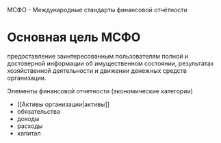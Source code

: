 МСФО - Международные стандарты финансовой отчётности
# Основная цель МСФО

предоставление заинтересованным пользователям полной и достоверной информации об имущественном состоянии, результатах хозяйственной деятельности и движении денежных средств организации.

 Элементы финансовой отчетности (экономические категории)

- [[Активы организации|активы]]
- обязательства
- доходы
- расходы
- капитал